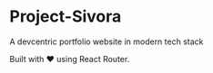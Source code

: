 # Project-Sivora

A devcentric portfolio website in modern tech stack

Built with ❤️ using React Router.
